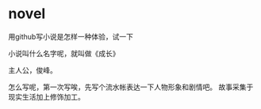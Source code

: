 # novel
用github写小说是怎样一种体验，试一下

小说叫什么名字呢，就叫做《成长》

主人公，俊峰。

怎么写呢，第一次写唉，先写个流水帐表达一下人物形象和剧情吧。
故事采集于现实生活加上修饰加工。